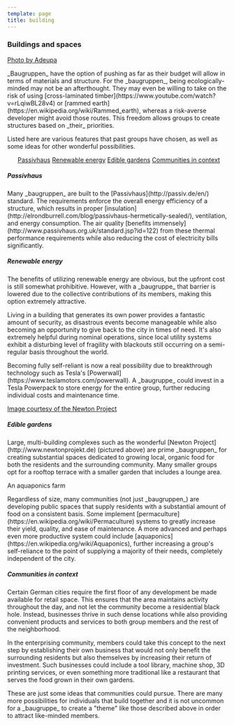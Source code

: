 ```yaml
---
template: page
title: building
---
```


<section class="section--center mdl-grid mdl-grid--no-spacing">
	<div class="mdl-cell mdl-grid--no-spacing mdl-cell--12-col">
		<h3>Buildings and spaces</h3>
		<div class="card-image card-image__float-right mdl-card mdl-shadow--2dp" style="background-image: url(../images/Freiburg-im-Brisgau.jpg);">
			<div class="mdl-card__title mdl-card--expand"></div>
			<div class="mdl-card__actions">
				<a href="https://www.flickr.com/photos/adeupa/2402427115">Photo by Adeupa</a>
			</div>
		</div>
		<p>_Baugruppen_ have the option of pushing as far as their budget will allow in terms of materials and structure. For the _baugruppen_, being ecologically-minded may not be an afterthought. They may even be willing to take on the risk of using [cross-laminated timber](https://www.youtube.com/watch?v=rLqiwBL28v4) or [rammed earth](https://en.wikipedia.org/wiki/Rammed_earth), whereas a risk-averse developer might avoid those routes. This freedom allows groups to create structures based on _their_ priorities.</p>
		<p>Listed here are various features that past groups have chosen, as well as some ideas for other wonderful possibilities.</p>
		<ul class="mdl-card toc mdl-cell mdl-cell--3-col-desktop mdl-cell--3-col-tablet mdl-cell--12-col-phone mdl-shadow--2dp">
			<a href="#Passivhaus">Passivhaus</a>
			<a href="#Energy">Renewable energy</a>
			<a href="#Food">Edible gardens</a>
			<a href="#Scale">Communities in context</a>
			<!-- <a href="#Connected">Staying connected</a> -->
		</ul>
		<h5 id="Passivhaus">Passivhaus</h5>
		<p>Many _baugruppen_ are built to the [Passivhaus](http://passiv.de/en/) standard. The requirements enforce the overall energy efficiency of a structure, which results in proper [insulation](http://elrondburrell.com/blog/passivhaus-hermetically-sealed/), ventilation, and energy consumption. The air quality [benefits immensely](http://www.passivhaus.org.uk/standard.jsp?id=122) from these thermal performance requirements while also reducing the cost of electricity bills significantly.</p>
		<h5 id="Energy">Renewable energy</h5>
		<p>The benefits of utilizing renewable energy are obvious, but the upfront cost is still somewhat prohibitive. However, with a _baugruppe_ that barrier is lowered due to the collective contributions of its members, making this option extremely attractive.</p>
		<p>Living in a building that generates its own power provides a fantastic amount of security, as disastrous events become manageable while also becoming an opportunity to give back to the city in times of need. It's also extremely helpful during nominal operations, since local utility systems exhibit a disturbing level of fragility with blackouts still occurring on a semi-regular basis throughout the world.</p>
		<p>Becoming fully self-reliant is now a real possibility due to breakthrough technology such as Tesla's [Powerwall](https://www.teslamotors.com/powerwall). A _baugruppe_ could invest in a Tesla Powerpack to store energy for the entire group, further reducing individual costs and maintenance time.</p>
		<div class="card-image mdl-cell--12-col mdl-card mdl-shadow--2dp" style="background-image: url(../images/newton_k01.jpg);">
			<div class="mdl-card__title mdl-card--expand"></div>
			<div class="mdl-card__actions">
				<a href="http://www.newtonprojekt.de/">Image courtesy of the Newton Project</a>
			</div>
		</div>
		<h5 id="Food">Edible gardens</h5>
		<p>Large, multi-building complexes such as the wonderful [Newton Project](http://www.newtonprojekt.de) (pictured above) are prime _baugruppen_ for creating substantial spaces dedicated to growing local, organic food for both the residents and the surrounding community. Many smaller groups opt for a rooftop terrace with a smaller garden that includes a lounge area.</p>
		<div class="card-image card-image__float-right mdl-card mdl-shadow--2dp" style="background-image: url(../images/aquaponics.jpg);">
			<div class="mdl-card__title mdl-card--expand"></div>
			<div class="mdl-card__actions">An aquaponics farm</div>
		</div>
		<p>Regardless of size, many communities (not just _baugruppen_) are developing public spaces that supply residents with a substantial amount of food on a consistent basis. Some implement [permaculture](https://en.wikipedia.org/wiki/Permaculture) systems to greatly increase their yield, quality, and ease of maintenance. A more advanced and perhaps even more productive system could include [aquaponics](https://en.wikipedia.org/wiki/Aquaponics), further increasing a group's self-reliance to the point of supplying a majority of their needs, completely independent of the city.</p>
		<h5 id="Scale">Communities in context</h5>
		<p>Certain German cities require the first floor of any development be made available for retail space. This ensures that the area maintains activity throughout the day, and not let the community become a residential black hole. Instead, businesses thrive in such dense locations while also providing convenient products and services to both group members and the rest of the neighborhood.</p>
		<p>In the enterprising community, members could take this concept to the next step by establishing their own business that would not only benefit the surrounding residents but also themselves by increasing their return of investment. Such businesses could include a tool library, machine shop, 3D printing services, or even something more traditional like a restaurant that serves the food grown in their own gardens.</p>
		<p>These are just some ideas that communities could pursue. There are many more possibilities for individuals that build together and it is not uncommon for a _baugruppe_ to create a "theme" like those described above in order to attract like-minded members.</p>
		<!--<h5 id="Connected">Staying connected</h5>
		<p>These are just some ideas that communities could pursue. There are many more possibilities for individuals that build together, but there's an even greater potential for communities that network together.</p>-->
	</div>
</section>
